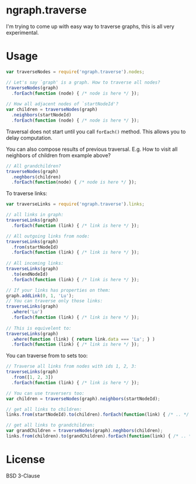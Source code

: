 ngraph.traverse
===============

I'm trying to come up with easy way to traverse graphs, this is all very experimental.

Usage
=====

``` js
var traverseNodes = require('ngraph.traverse').nodes;

// Let's say `graph' is a graph. How to traverse all nodes?
traverseNodes(graph)
  .forEach(function (node) { /* node is here */ });
  
// How all adjacent nodes of `startNodeId'?
var children = traverseNodes(graph)
  .neighbors(startNodeId)
  .forEach(function (node) { /* node is here */ });

```

Traversal does not start until you call `forEach()` method. This allows you to delay computation.

You can also compose results of previous traversal. E.g. How to visit all neighbors of children from example above?

``` js
// All grandchildren?
traverseNodes(graph)
  .neghbors(children)
  .forEach(function(node) { /* node is here */ });
```

To traverse links:

``` js
var traverseLinks = require('ngraph.traverse').links;

// all links in graph:
traverseLinks(graph)
  .forEach(function (link) { /* link is here */ });

// All outgoing links from node:
traverseLinks(graph)
  .from(startNodeId)
  .forEach(function (link) { /* link is here */ });
    
// All incoming links:
traverseLinks(graph)
  .to(endNodeId)
  .forEach(function (link) { /* link is here */ });

// If your links has properties on them:
graph.addLink(0, 1, 'Lu');
// You can traverse only those links:
traverseLinks(graph)
  .where('Lu') 
  .forEach(function (link) { /* link is here */ });
  
// This is equivelent to:
traverseLinks(graph)
  .where(function (link) { return link.data === 'Lu'; } ) 
  .forEach(function (link) { /* link is here */ });
```

You can traverse from to sets too:
``` js
// Traverse all links from nodes with ids 1, 2, 3:
traverseLinks(graph)
  .from([1, 2, 3])
  .forEach(function (link) { /* link is here */ });

// You can use traversers too:
var children = traverseNodes(graph).neighbors(startNodeId);

// get all links to children:
links.from(startNodeId).to(children).forEach(function(link) { /* .. */ });

// get all links to grandchildren:
var grandChildren = traverseNodes(graph).neghbors(children);
links.from(children).to(grandChildren).forEach(function(link) { /* .. */ });
```

License
=======
BSD 3-Clause 
